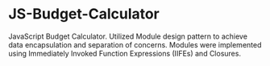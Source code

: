 # JS-Budget-Calculator
JavaScript Budget Calculator.
Utilized Module design pattern to achieve data encapsulation and separation of concerns.
Modules were implemented using Immediately Invoked Function Expressions (IIFEs) and Closures.
